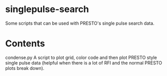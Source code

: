 singlepulse-search
==================

Some scripts that can be used with PRESTO's single pulse search data.

Contents
========

condense.py A script to plot grid, color code and then plot PRESTO style
single pulse data (helpful when there is a lot of RFI and the normal PRESTO
plots break down).
